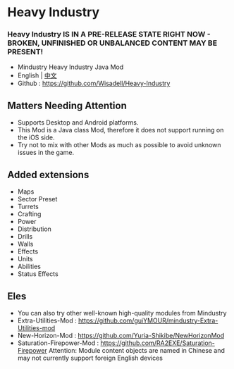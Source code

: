 # Heavy Industry
### Heavy Industry IS IN A PRE-RELEASE STATE RIGHT NOW - BROKEN, UNFINISHED OR UNBALANCED CONTENT MAY BE PRESENT!
- Mindustry Heavy Industry Java Mod
- English | [中文](README_zh_CN.md)
- Github : https://github.com/Wisadell/Heavy-Industry
## Matters Needing Attention
- Supports Desktop and Android platforms.
- This Mod is a Java class Mod, therefore it does not support running on the iOS side.
- Try not to mix with other Mods as much as possible to avoid unknown issues in the game.
## Added extensions
- Maps
- Sector Preset
- Turrets
- Crafting
- Power
- Distribution
- Drills
- Walls
- Effects
- Units 
- Abilities
- Status Effects
## Eles
- You can also try other well-known high-quality modules from Mindustry
- Extra-Utilities-Mod : https://github.com/guiYMOUR/mindustry-Extra-Utilities-mod
- New-Horizon-Mod : https://github.com/Yuria-Shikibe/NewHorizonMod
- Saturation-Firepower-Mod : https://github.com/RA2EXE/Saturation-Firepower Attention: Module content objects are named in Chinese and may not currently support foreign English devices
